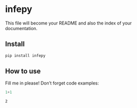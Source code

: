 infepy
================

<!-- WARNING: THIS FILE WAS AUTOGENERATED! DO NOT EDIT! -->

This file will become your README and also the index of your
documentation.

## Install

``` sh
pip install infepy
```

## How to use

Fill me in please! Don’t forget code examples:

``` python
1+1
```

    2
